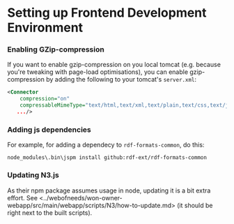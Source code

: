 # Setting up Frontend Development Environment

### Enabling GZip-compression

If you want to enable gzip-compression on you local tomcat (e.g. because you're tweaking with page-load optimisations), you can enable gzip-compression by adding the following to your tomcat's `server.xml`:


```xml
<Connector
    compression="on"
    compressableMimeType="text/html,text/xml,text/plain,text/css,text/javascript,application/javascript,application/x-font-ttf"
   .../>
```

### Adding js dependencies
For example, for adding a dependecy to `rdf-formats-common`, do this:

`node_modules\.bin\jspm install github:rdf-ext/rdf-formats-common`

### Updating N3.js

As their npm package assumes usage in node, updating it is a bit extra effort. See <../webofneeds/won-owner-webapp/src/main/webapp/scripts/N3/how-to-update.md> (it should be right next to the built scripts).
